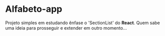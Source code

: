 # Alfabeto-app

<p>Projeto simples em estudando ênfase o 'SectionList' do <strong>React</strong>. Quem sabe uma ideia para prosseguir e extender em outro momento...<p>
